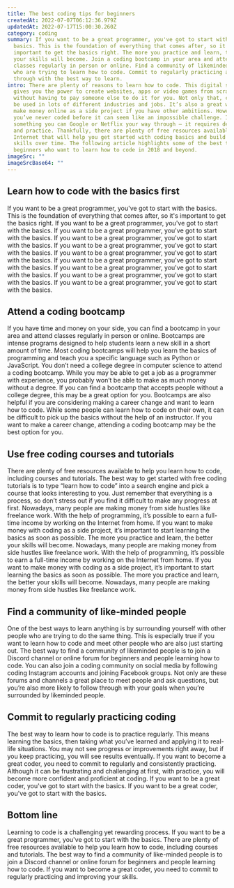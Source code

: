 ```yaml
---
title: The best coding tips for beginners
createdAt: 2022-07-07T06:12:36.979Z
updatedAt: 2022-07-17T15:00:30.260Z
category: coding
summary: If you want to be a great programmer, you've got to start with the
  basics. This is the foundation of everything that comes after, so it's
  important to get the basics right. The more you practice and learn, the better
  your skills will become. Join a coding bootcamp in your area and attend
  classes regularly in person or online. Find a community of likeminded people
  who are trying to learn how to code. Commit to regularly practicing and follow
  through with the best way to learn.
intro: There are plenty of reasons to learn how to code. This digital skill
  gives you the power to create websites, apps or video games from scratch
  without having to pay someone else to do it for you. Not only that, coding can
  be used in lots of different industries and jobs. It’s also a great way to
  make money online as a side project if you have other ambitions. However, if
  you’ve never coded before it can seem like an impossible challenge. It isn’t
  something you can Google or Netflix your way through — it requires dedication
  and practice. Thankfully, there are plenty of free resources available on the
  Internet that will help you get started with coding basics and build your
  skills over time. The following article highlights some of the best tips for
  beginners who want to learn how to code in 2018 and beyond.
imageSrc: ""
imageSrcBase64: ""
---
```


## Learn how to code with the basics first

If you want to be a great programmer, you've got to start with the basics. This is the foundation of everything that comes after, so it's important to get the basics right. If you want to be a great programmer, you've got to start with the basics. If you want to be a great programmer, you've got to start with the basics. If you want to be a great programmer, you've got to start with the basics. If you want to be a great programmer, you've got to start with the basics. If you want to be a great programmer, you've got to start with the basics. If you want to be a great programmer, you've got to start with the basics. If you want to be a great programmer, you've got to start with the basics. If you want to be a great programmer, you've got to start with the basics. If you want to be a great programmer, you've got to start with the basics.

## Attend a coding bootcamp

If you have time and money on your side, you can find a bootcamp in your area and attend classes regularly in person or online. Bootcamps are intense programs designed to help students learn a new skill in a short amount of time. Most coding bootcamps will help you learn the basics of programming and teach you a specific language such as Python or JavaScript. You don’t need a college degree in computer science to attend a coding bootcamp. While you may be able to get a job as a programmer with experience, you probably won’t be able to make as much money without a degree. If you can find a bootcamp that accepts people without a college degree, this may be a great option for you. Bootcamps are also helpful if you are considering making a career change and want to learn how to code. While some people can learn how to code on their own, it can be difficult to pick up the basics without the help of an instructor. If you want to make a career change, attending a coding bootcamp may be the best option for you.

## Use free coding courses and tutorials

There are plenty of free resources available to help you learn how to code, including courses and tutorials. The best way to get started with free coding tutorials is to type “learn how to code” into a search engine and pick a course that looks interesting to you. Just remember that everything is a process, so don’t stress out if you find it difficult to make any progress at first. Nowadays, many people are making money from side hustles like freelance work. With the help of programming, it’s possible to earn a full-time income by working on the Internet from home. If you want to make money with coding as a side project, it’s important to start learning the basics as soon as possible. The more you practice and learn, the better your skills will become. Nowadays, many people are making money from side hustles like freelance work. With the help of programming, it’s possible to earn a full-time income by working on the Internet from home. If you want to make money with coding as a side project, it’s important to start learning the basics as soon as possible. The more you practice and learn, the better your skills will become. Nowadays, many people are making money from side hustles like freelance work.

## Find a community of like-minded people

One of the best ways to learn anything is by surrounding yourself with other people who are trying to do the same thing. This is especially true if you want to learn how to code and meet other people who are also just starting out. The best way to find a community of likeminded people is to join a Discord channel or online forum for beginners and people learning how to code. You can also join a coding community on social media by following coding Instagram accounts and joining Facebook groups. Not only are these forums and channels a great place to meet people and ask questions, but you’re also more likely to follow through with your goals when you’re surrounded by likeminded people.

## Commit to regularly practicing coding

The best way to learn how to code is to practice regularly. This means learning the basics, then taking what you’ve learned and applying it to real-life situations. You may not see progress or improvements right away, but if you keep practicing, you will see results eventually. If you want to become a great coder, you need to commit to regularly and consistently practicing. Although it can be frustrating and challenging at first, with practice, you will become more confident and proficient at coding. If you want to be a great coder, you've got to start with the basics. If you want to be a great coder, you've got to start with the basics.

## Bottom line

Learning to code is a challenging yet rewarding process. If you want to be a great programmer, you've got to start with the basics. There are plenty of free resources available to help you learn how to code, including courses and tutorials. The best way to find a community of like-minded people is to join a Discord channel or online forum for beginners and people learning how to code. If you want to become a great coder, you need to commit to regularly practicing and improving your skills.
